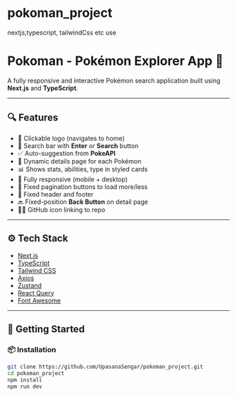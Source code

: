# pokoman_project
nextjs,typescript, tailwindCss etc use 



# Pokoman - Pokémon Explorer App 🧩

A fully responsive and interactive Pokémon search application built using **Next.js** and **TypeScript**.

---

## 🔍 Features

- 🔗 Clickable logo (navigates to home)
- 🔎 Search bar with **Enter** or **Search** button
- ✅ Auto-suggestion from **PokeAPI**
- 🧠 Dynamic details page for each Pokémon
- 📊 Shows stats, abilities, type in styled cards
- 📱 Fully responsive (mobile + desktop)
- 🔄 Fixed pagination buttons to load more/less
- 📌 Fixed header and footer
- 🔙 Fixed-position **Back Button** on detail page
- 🧑‍💻 GitHub icon linking to repo

---

## ⚙️ Tech Stack

- [Next.js](https://nextjs.org/)
- [TypeScript](https://www.typescriptlang.org/)
- [Tailwind CSS](https://tailwindcss.com/)
- [Axios](https://axios-http.com/)
- [Zustand](https://github.com/pmndrs/zustand)
- [React Query](https://tanstack.com/query/latest)
- [Font Awesome](https://fontawesome.com/)

---

## 🚀 Getting Started

### 📦 Installation

```bash
git clone https://github.com/UpasanaSengar/pokoman_project.git
cd pokoman_project
npm install
npm run dev
